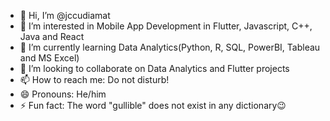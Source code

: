 - 👋 Hi, I’m @jccudiamat
- 👀 I’m interested in Mobile App Development in Flutter, Javascript, C++, Java and React
- 🌱 I’m currently learning Data Analytics(Python, R, SQL, PowerBI, Tableau and MS Excel)
- 💞️ I’m looking to collaborate on Data Analytics and Flutter projects
- 📫 How to reach me: Do not disturb!
- 😄 Pronouns: He/him
- ⚡ Fun fact: The word "gullible" does not exist in any dictionary😉

<!---
jccudiamat/jccudiamat is a ✨ special ✨ repository because its `README.md` (this file) appears on your GitHub profile.
You can click the Preview link to take a look at your changes.
--->

